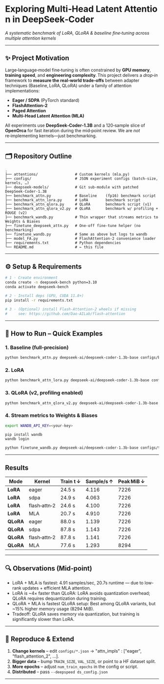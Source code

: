 # Exploring Multi‑Head Latent Attention in DeepSeek‑Coder
*A systematic benchmark of LoRA, QLoRA & baseline fine‑tuning across multiple attention kernels*

---

## ✨ Project Motivation
Large‑language‑model fine‑tuning is often constrained by **GPU memory**, **training speed**, and **engineering complexity**. This project delivers a *drop‑in* framework to **measure the real‑world trade‑offs** between adapter techniques (Baseline, LoRA, QLoRA) under a family of attention implementations:

* **Eager / SDPA** (PyTorch standard)
* **FlashAttention‑2**
* **Paged Attention**
* **Multi‑Head Latent Attention (MLA)**

All experiments use **DeepSeek‑Coder‑1.3B** and a 120‑sample slice of **OpenOrca** for fast iteration during the mid‑point review. We are *not* re‑implementing kernels—just benchmarking.

---

## 🗂 Repository Outline
```text
.
├── attentions/                 # Custom kernels (mla.py)
├── configs/                    # JSON experiment configs (batch‑size, kernels, …)
├── deepseek‑models/            # Git sub‑module with patched DeepSeek‑Coder‑1.3B
├── benchmark_attn.py           # Baseline    (fp16) benchmark script
├── benchmark_attn_lora.py      # LoRA        benchmark script
├── benchmark_attn_qlora.py     # QLoRA       benchmark script (v1)
├── benchmark_attn_qlora_v2.py  # QLoRA       benchmark w/ profiling + ROUGE (v2)
├── benchmark_wandb.py          # Thin wrapper that streams metrics to Weights & Biases
├── finetune_deepseek_attn.py   # One‑off fine‑tune helper (no benchmarking)
├── finetune_wandb.py           # Same as above but logs to wandb
├── model_FA.py                 # FlashAttention‑2 convenience loader
├── requirements.txt            # Python dependencies
└── README.md                   # ← this file
```

---

## ⚙️ Setup & Requirements
```bash
# 1 · Create environment
conda create -n deepseek-bench python=3.10
conda activate deepseek-bench

# 2 · Install deps (GPU, CUDA 11.8+)
pip install -r requirements.txt

# 3 · (Optional) install Flash‑Attention‑2 wheels if missing
#     see: https://github.com/Dao-AILab/flash-attention
```

---

## 🚀 How to Run – Quick Examples
### 1. Baseline (full‑precision)
```bash
python benchmark_attn.py deepseek-ai/deepseek-coder-1.3b-base configs/baseline.json runs/baseline
```

### 2. LoRA
```bash
python benchmark_attn_lora.py deepseek-ai/deepseek-coder-1.3b-base configs/comparison.json runs/lora
```

### 3. QLoRA (v2, profiling enabled)
```bash
python benchmark_attn_qlora_v2.py deepseek-ai/deepseek-coder-1.3b-base configs/comparison.json runs/qlora_v2
```

### 4. Stream metrics to Weights & Biases
```bash
export WANDB_API_KEY=<your‑key>

pip install wandb
wandb login

python finetune_wandb.py deepseek-ai/deepseek-coder-1.3b-base configs/test.json runs/bench
```

---

## Results
| Mode      | Kernel            | Train t ↓ | Sample/s ↑ | Peak MiB ↓ | 
|-----------|-------------------|-----------|------------|------------|
| **LoRA**  | eager             | 24.5 s    | 4.116      | 7226       |
| **LoRA**  | sdpa              | 24.9 s    | 4.063      | 7226       |
| **LoRA**  | flash‑attn‑2      | 24.6 s    | 4.100      | 7226       |
| **LoRA**  | MLA               | 20.7 s    | 4.910      | 7226       |
| **QLoRA** | eager             | 88.0 s    | 1.139      | 7226       |
| **QLoRA** | sdpa              | 87.8 s    | 1.143      | 7226       |
| **QLoRA** | flash‑attn‑2      | 87.8 s    | 1.141      | 7226       |
| **QLoRA** | MLA               | 77.6 s    | 1.293      | 8294       |

---

## 🔍 Observations (Mid‑point)
* LoRA + MLA is fastest: 4.91 samples/sec, 20.7s runtime — due to low-rank updates + efficient MLA attention.
* LoRA is ~4× faster than QLoRA: LoRA avoids quantization overhead; QLoRA requires dequantization during training.
* QLoRA + MLA is fastest QLoRA setup: Best among QLoRA variants, but ~15% higher memory usage (8294 MiB).
* Tradeoff: QLoRA saves memory via quantization, but training is significantly slower than LoRA.

---

## 🔄 Reproduce & Extend
1. **Change kernels** – edit `configs/*.json` → "attn_impls" : ["eager", "flash_attention_2", …].
2. **Bigger data**    – bump `TRAIN_SIZE`, `VAL_SIZE`, or point to a HF dataset split.
3. **More epochs**    – adjust `num_train_epochs` in the config or script.
4. **Distributed**    – pass `--deepspeed ds_config.json`

---
